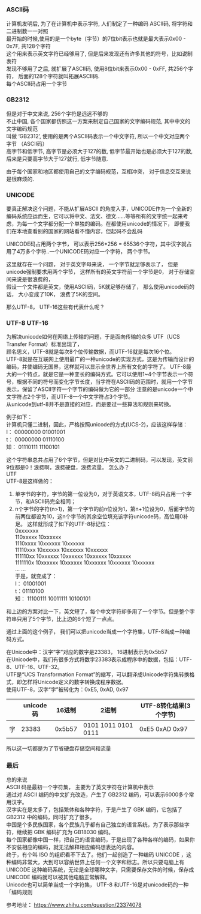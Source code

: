 ### ASCII码
计算机发明后, 为了在计算机中表示字符, 人们制定了一种编码 ASCII码, 将字符和二进制数一一对照 <br>
最开始的时候,使用的是一个byte（字节）的7位bit表示也就是最大表示0x00 - 0x7F, 共128个字符 <br>
这个用来表示英文字符已经够用了, 但是后来发现还有许多其他的符号，比如说制表符 <br>
发现不够用了之后, 就扩展了ASCII码, 使用8位bit来表示0x00 - 0xFF, 共256个字符， 后面的128个字符就叫拓展ASCII码. <br>
每个ASCII码占用一个字节

  
### GB2312
但是对于中文来说, 256个字符是远远不够的<br>
不止中国, 各个国家都仿照这一方案来制定自己国家的文字编码规范, 其中中文的文字编码规范 <br>
叫做 ‘GB2312’, 使用的是两个ASCII码表示一个中文字符, 所以一个中文对应两个字节 （ASCII码）<br>
高字节和低字节, 高字节是必须大于127的数, 低字节最开始也是必须大于127的数, 后来是只要高字节大于127就行, 低字节随意.<br>

由于每个国家和地区都使用自己的文字编码规范，互相冲突， 对于信息交互来说是很麻烦的.<br>

### UNICODE
要真正解决这个问题，不能从扩展ASCII 的角度入手，UNICODE作为一个全新的编码系统应运而生，它可以将中文、法文、德文……等等所有的文字统一起来考虑，为每一个文字都分配一个单独的编码。在都使用unicode的情况下，  即便我们在本地查看别的国家的网站看不懂内容，但起码不会乱码

UNICODE码占用两个字节， 可以表示256*256 = 65536个字符，其中汉字就占用了4万多个字符..一个UNICODE码对应一个字符， 两个字节。

这里就存在一个问题， 对于英文字母来说， 一个字节就足够表示了， 但是unicode强制要求用两个字节， 这样所有的英文字符前一个字节是0， 对于存储空间来说是很浪费的， <br>
假设一个文件都是英文，使用ASCII码，5K就足够存储了， 那么使用unicode码的话， 大小变成了10K， 浪费了5K的空间。

那么UTF-8， UTF-16这些有代表什么呢？<br>

### UTF-8 UTF-16
为解决unicode如何在网络上传输的问题，于是面向传输的众多 UTF（UCS Transfer Format）标准出现了，<br>
顾名思义，UTF-8就是每次8个位传输数据，而UTF-16就是每次16个位。<br>
UTF-8就是在互联网上使用最广的一种unicode的实现方式，这是为传输而设计的编码，并使编码无国界，这样就可以显示全世界上所有文化的字符了。
UTF-8最大的一个特点，就是它是一种变长的编码方式。它可以使用1~4个字节表示一个符号，根据不同的符号而变化字节长度，当字符在ASCII码的范围时，就用一个字节表示，保留了ASCII字符一个字节的编码做为它的一部分
注意的是unicode一个中文字符占2个字节，而UTF-8一个中文字符占3个字节。<br>
从unicode到utf-8并不是直接的对应，而是要过一些算法和规则来转换。<br>

例子如下：<br>
计算机只懂二进制，因此，严格按照unicode的方式(UCS-2)，应该这样存储：<br>
I： 00000000 01001001<br>
t： 00000000 01110100<br>
知： 01110111 11100101<br>

这个字符串总共占用了6个字节，但是对比中英文的二进制码，可以发现，英文前9位都是0！浪费啊，浪费硬盘，浪费流量。
怎么办？<br>
UTF <br>
UTF-8是这样做的：<br>
1. 单字节的字符，字节的第一位设为0，对于英语文本，UTF-8码只占用一个字节，和ASCII码完全相同；
2. n个字节的字符(n>1)，第一个字节的前n位设为1，第n+1位设为0，后面字节的前两位都设为10，这n个字节的其余空位填充该字符unicode码，高位用0补足。
这样就形成了如下的UTF-8标记位：<br>
0xxxxxxx<br>
110xxxxx 10xxxxxx<br>
1110xxxx 10xxxxxx 10xxxxxx<br>
11110xxx 10xxxxxx 10xxxxxx 10xxxxxx<br>
111110xx 10xxxxxx 10xxxxxx 10xxxxxx 10xxxxxx<br>
1111110x 10xxxxxx 10xxxxxx 10xxxxxx 10xxxxxx 10xxxxxx<br>
... ...<br>
于是，就变成了：<br>
I： 01001001<br>
t：01110100<br>
知： 11100111 10011111 10100101<br>

和上边的方案对比一下，英文短了，每个中文字符却多用了一个字节。但是整个字符串只用了5个字节，比上边的6个短了一点点。<br>

通过上面的这个例子， 我们可以把unicode当成一个字符集，UTF-8当成一种编码方式。<br>

在Unicode中：汉字“字”对应的数字是23383， 16进制表示为0x5b57<br>
在Unicode中，我们有很多方式将数字23383表示成程序中的数据，包括：UTF-8、UTF-16、UTF-32。<br>
UTF是“UCS Transformation Format”的缩写，可以翻译成Unicode字符集转换格式，即怎样将Unicode定义的数字转换成程序数据。<br>
使用UTF-8，汉字“字”被转化为：0xE5, 0xAD, 0x97<br>

|	| unicode码 | 16进制 | 2进制 | UTF-8转化结果(3个字节) |
| ------ | ------ | ------ | ------ |------ |
| 字| 23383| 0x5b57 | 0101 1011 0101 0111 | 0xE5 0xAD 0x97 |


所以这一切都是为了节省硬盘存储空间和流量

### 最后
总的来说 <br>
ASCII 码是最初一个字符集， 主要为了英文字符在计算机中表示<br>
通过对 ASCII 编码的中文扩充改造，产生了 GB2312 编码，可以表示6000多个常用汉字。<br>
汉字实在是太多了，包括繁体和各种字符，于是产生了 GBK 编码，它包括了 GB2312 中的编码，同时扩充了很多。<br>
中国是个多民族国家，各个民族几乎都有自己独立的语言系统，为了表示那些字符，继续把 GBK 编码扩充为 GB18030 编码。<br>
每个国家都像中国一样，把自己的语言编码，于是出现了各种各样的编码，如果你不安装相应的编码，就无法解释相应编码想表达的内容。<br>
终于，有个叫 ISO 的组织看不下去了。他们一起创造了一种编码 UNICODE ，这种编码非常大，大到可以容纳世界上任何一个文字和标志。所以只要电脑上有 UNICODE 这种编码系统，无论是全球哪种文字，只需要保存文件的时候，保存成 UNICODE 编码就可以被其他电脑正常解释。<br>
Unicode也可以简单当成一个字符集， UTF-8 和UTF-16是对unicode码的一种「编码规则

参考地址： https://www.zhihu.com/question/23374078
